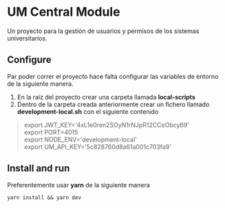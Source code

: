 # UM Central Module

Un proyecto para la gestión de usuarios y permisos de los sistemas universitarios.

## Configure

Par poder correr el proyecto hace falta configurar las variables de entorno de la siguiente manera.

 1. En la raíz del proyecto crear una carpeta llamada **local-scripts**
 2. Dentro de la carpeta creada anteriormente crear un fichero llamado **development-local.sh** con el siguiente contenido

> export JWT_KEY='4xL1e0ren2SOyN1rNJpR12CCeObcy69'  
   export PORT=4015  
   export NODE_ENV='development-local'  
   export UM_API_KEY='5c828760d8a61a001c703fa9'

## Install and run

Preferentemente usar **yarn** de la siguiente manera

    yarn install && yarn dev
